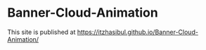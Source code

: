 # Banner-Cloud-Animation








This site is published at https://itzhasibul.github.io/Banner-Cloud-Animation/
